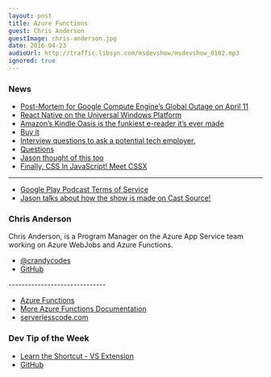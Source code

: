 ```yaml
---
layout: post
title: Azure Functions
guest: Chris Anderson
guestImage: chris-anderson.jpg
date: 2016-04-23
audioUrl: http://traffic.libsyn.com/msdevshow/msdevshow_0102.mp3
ignored: true
---
```


### News

 - [Post-Mortem for Google Compute Engine’s Global Outage on April 11](https://status.cloud.google.com/incident/compute/16007?post-mortem)
 - [React Native on the Universal Windows Platform](https://blogs.windows.com/buildingapps/2016/04/13/react-native-on-the-universal-windows-platform/)
 - [Amazon’s Kindle Oasis is the funkiest e-reader it’s ever made](http://www.theverge.com/2016/4/13/11411056/new-amazon-kindle-oasis-e-reader-announced-price-specs-release-date)
  - [Buy it](http://www.amazon.com/New-Leather-Charging-High-Resolution-Includes/dp/B00REQKWGA?ref=ytechie-20)
 - [Interview questions to ask a potential tech employer.](https://gitlab.com/doctorj/interview-questions)
  - [Questions](https://gitlab.com/doctorj/interview-questions/blob/master/interview-questions.yml)
  - [Jason thought of this too](http://www.ytechie.com/2008/09/important-questions-for-your-prospective-employer/)
 - [Finally, CSS In JavaScript! Meet CSSX](https://www.smashingmagazine.com/2016/04/finally-css-javascript-meet-cssx/?utm_source=html5weekly&utm_medium=email)
 
 -----------------------------
 
 - [Google Play Podcast Terms of Service](https://play.google.com/intl/ALL_ALL/about/podcast-terms.html) 
 - [Jason talks about how the show is made on Cast Source!](https://castsource.net/charming-your-listeners-with-jason-young/)

### Chris Anderson

Chris Anderson, is a Program Manager on the Azure App Service team working on Azure WebJobs and Azure Functions.

 - [@crandycodes](https://twitter.com/crandycodes)
 - [GitHub](https://github.com/christopheranderson)

------------------------------ 

 - [Azure Functions](https://azure.microsoft.com/en-us/services/functions/)
 - [More Azure Functions Documentation](https://azure.microsoft.com/en-us/documentation/services/functions/)   
 - [serverlesscode.com](https://serverlesscode.com/)

### Dev Tip of the Week
 - [Learn the Shortcut - VS Extension](https://visualstudiogallery.msdn.microsoft.com/29f07f2c-68aa-47fa-b1c3-48065209b110)
  - [GitHub](https://github.com/madskristensen/ShowTheShortcut)